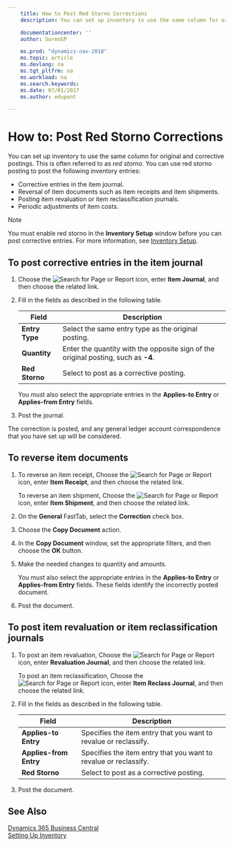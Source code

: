 ```yaml
---
    title: How to Post Red Storno Corrections
    description: You can set up inventory to use the same column for original and corrective postings. This is often referred to as *red storno*.

    documentationcenter: ''
    author: SorenGP

    ms.prod: "dynamics-nav-2018"
    ms.topic: article
    ms.devlang: na
    ms.tgt_pltfrm: na
    ms.workload: na
    ms.search.keywords:
    ms.date: 07/01/2017
    ms.author: edupont

---
```

# How to: Post Red Storno Corrections
You can set up inventory to use the same column for original and corrective postings. This is often referred to as *red storno*. You can use red storno posting to post the following inventory entries:  

- Corrective entries in the item journal.  
- Reversal of item documents such as item receipts and item shipments.  
- Posting item revaluation or item reclassification journals.  
- Periodic adjustments of item costs.  

> [!NOTE]  
>  You must enable red storno in the **Inventory Setup** window before you can post corrective entries. For more information, see [Inventory Setup](inventory-setup.md).  

## To post corrective entries in the item journal  

1.  Choose the ![Search for Page or Report](../../media/ui-search/search_small.png "Search for Page or Report icon") icon, enter **Item Journal**, and then choose the related link.  
2.  Fill in the fields as described in the following table.  

    |Field|Description|  
    |---------------------------------|---------------------------------------|  
    |**Entry Type**|Select the same entry type as the original posting.|  
    |**Quantity**|Enter the quantity with the opposite sign of the original posting, such as **-4**.|  
    |**Red Storno**|Select to post as a corrective posting.|  

     You must also select the appropriate entries in the **Applies-to Entry** or **Applies-from Entry** fields.  

3.  Post the journal.  

The correction is posted, and any general ledger account correspondence that you have set up will be considered.  

## To reverse item documents  

1.  To reverse an item receipt, Choose the ![Search for Page or Report](../../media/ui-search/search_small.png "Search for Page or Report icon") icon, enter **Item Receipt**, and then choose the related link.  

    To reverse an item shipment, Choose the ![Search for Page or Report](../../media/ui-search/search_small.png "Search for Page or Report icon") icon, enter **Item Shipment**, and then choose the related link.  

2.  On the **General** FastTab, select the **Correction** check box.  
3.  Choose the **Copy Document** action.  
4.  In the **Copy Document** window, set the appropriate filters, and then choose the **OK** button.  
5.  Make the needed changes to quantity and amounts.  

    You must also select the appropriate entries in the **Applies-to Entry** or **Applies-from Entry** fields. These fields identify the incorrectly posted document.  

6.  Post the document.  

## To post item revaluation or item reclassification journals  

1.  To post an item revaluation, Choose the ![Search for Page or Report](../../media/ui-search/search_small.png "Search for Page or Report icon") icon, enter **Revaluation Journal**, and then choose the related link.  

    To post an item reclassification, Choose the ![Search for Page or Report](../../media/ui-search/search_small.png "Search for Page or Report icon") icon, enter **Item Reclass Journal**, and then choose the related link.  

2.  Fill in the fields as described in the following table.  

    |Field|Description|  
    |---------------------------------|---------------------------------------|  
    |**Applies-to Entry**|Specifies the item entry that you want to revalue or reclassify.|  
    |**Applies-from Entry**|Specifies the item entry that you want to revalue or reclassify.|  
    |**Red Storno**|Select to post as a corrective posting.|  

3.  Post the document.  

## See Also
[Dynamics 365 Business Central](/dynamics365/business-central/)  
[Setting Up Inventory](../../inventory-setup-inventory.md)   
